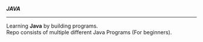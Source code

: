 ***JAVA***
<hr>
Learning <b>Java</b> by building programs.<br>
Repo consists of multiple different Java Programs (For beginners). 
